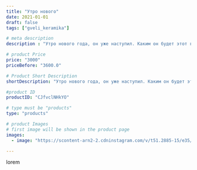 ```yaml
---
title: "Утро нового"
date: 2021-01-01
draft: false
tags: ["gveli_keramika"]

# meta description
description : "Утро нового года, он уже наступил. Каким он будет этот год? Самое главное, пусть он будет! 🥂🍾🎄🐃🎇🙏"

# product Price
price: "3000"
priceBefore: "3600.0"

# Product Short Description
shortDescription: "Утро нового года, он уже наступил. Каким он будет этот год? Самое главное, пусть он будет! 🥂🍾🎄🐃🎇🙏"

#product ID
productID: "CJfvclNHkYO"

# type must be "products"
type: "products"

# product Images
# first image will be shown in the product page
images:
  - image: "https://scontent-arn2-2.cdninstagram.com/v/t51.2885-15/e35/134216042_439571257064280_2601501211330407139_n.jpg?se=7&tp=1&_nc_ht=scontent-arn2-2.cdninstagram.com&_nc_cat=100&_nc_ohc=EsFFVzYcFwEAX9VuFz_&ccb=7-4&oh=35d1218b3ca25be2e50e87d8c199fad7&oe=60838CA6&_nc_sid=86f79a&ig_cache_key=MjQ3NjkwNjk5MjM1Njk2Nzk1MA%3D%3D.2-ccb7-4"

---
```

lorem
